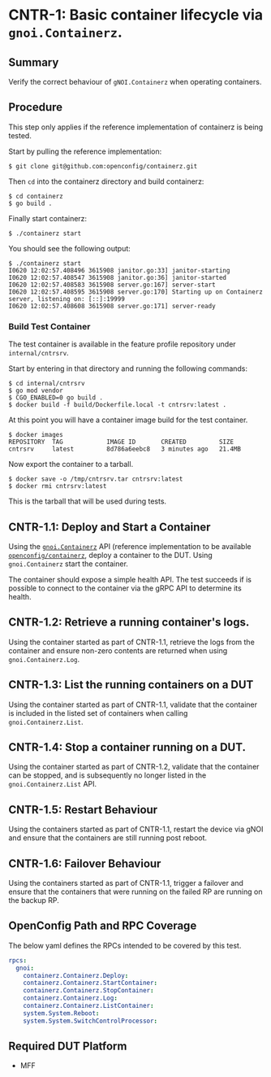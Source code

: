 # CNTR-1: Basic container lifecycle via `gnoi.Containerz`.

## Summary

Verify the correct behaviour of `gNOI.Containerz` when operating containers.

## Procedure

This step only applies if the reference implementation of containerz is being
tested.

Start by pulling the reference implementation:

```shell
$ git clone git@github.com:openconfig/containerz.git
```

Then `cd` into the containerz directory and build containerz:

```shell
$ cd containerz
$ go build .
```

Finally start containerz:

```shell
$ ./containerz start
```

You should see the following output:

```shell
$ ./containerz start
I0620 12:02:57.408496 3615908 janitor.go:33] janitor-starting
I0620 12:02:57.408547 3615908 janitor.go:36] janitor-started
I0620 12:02:57.408583 3615908 server.go:167] server-start
I0620 12:02:57.408595 3615908 server.go:170] Starting up on Containerz server, listening on: [::]:19999
I0620 12:02:57.408608 3615908 server.go:171] server-ready
```

### Build Test Container

The test container is available in the feature profile repository under
`internal/cntrsrv`.

Start by entering in that directory and running the following commands:

```shell
$ cd internal/cntrsrv
$ go mod vendor
$ CGO_ENABLED=0 go build .
$ docker build -f build/Dockerfile.local -t cntrsrv:latest .
```

At this point you will have a container image build for the test container.

```shell
$ docker images
REPOSITORY  TAG            IMAGE ID       CREATED         SIZE
cntrsrv     latest         8d786a6eebc8   3 minutes ago   21.4MB
```

Now export the container to a tarball.

```shell
$ docker save -o /tmp/cntrsrv.tar cntrsrv:latest
$ docker rmi cntrsrv:latest
```

This is the tarball that will be used during tests.

## CNTR-1.1: Deploy and Start a Container

Using the
[`gnoi.Containerz`](https://github.com/openconfig/gnoi/tree/main/containerz) API
(reference implementation to be available
[`openconfig/containerz`](https://github.com/openconfig/containerz), deploy a
container to the DUT. Using `gnoi.Containerz` start the container.

The container should expose a simple health API. The test succeeds if is
possible to connect to the container via the gRPC API to determine its health.

## CNTR-1.2: Retrieve a running container's logs.

Using the container started as part of CNTR-1.1, retrieve the logs from the
container and ensure non-zero contents are returned when using
`gnoi.Containerz.Log`.

## CNTR-1.3: List the running containers on a DUT

Using the container started as part of CNTR-1.1, validate that the container is
included in the listed set of containers when calling `gnoi.Containerz.List`.

## CNTR-1.4: Stop a container running on a DUT.

Using the container started as part of CNTR-1.2, validate that the container can
be stopped, and is subsequently no longer listed in the `gnoi.Containerz.List`
API.

## CNTR-1.5: Restart Behaviour

Using the containers started as part of CNTR-1.1, restart the device via gNOI
and ensure that the containers are still running post reboot.

## CNTR-1.6: Failover Behaviour

Using the containers started as part of CNTR-1.1, trigger a failover and 
ensure that the containers that were running on the failed RP are running 
on the backup RP.

## OpenConfig Path and RPC Coverage

The below yaml defines the RPCs intended to be covered by this test.

```yaml
rpcs:
  gnoi:
    containerz.Containerz.Deploy:
    containerz.Containerz.StartContainer:
    containerz.Containerz.StopContainer:
    containerz.Containerz.Log:
    containerz.Containerz.ListContainer:
    system.System.Reboot:
    system.System.SwitchControlProcessor:
```

## Required DUT Platform

* MFF

